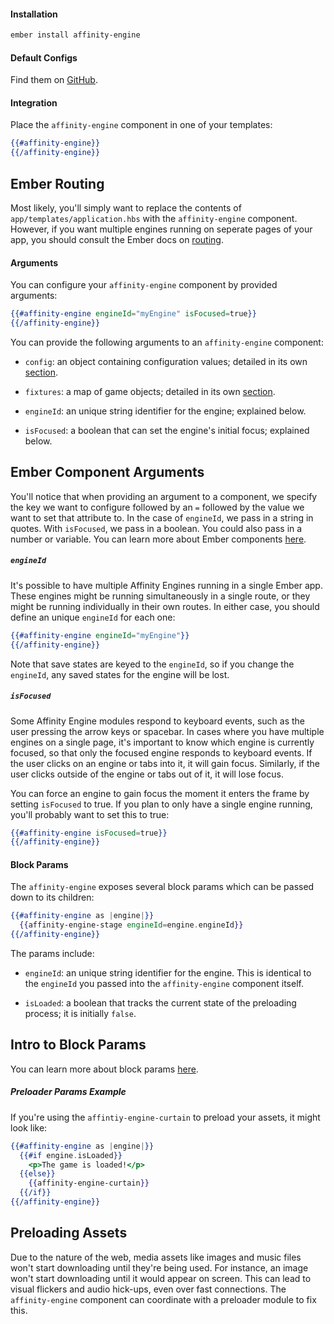 #### Installation

```bash
ember install affinity-engine
```

#### Default Configs

Find them on [GitHub](https://github.com/affinity-engine/affinity-engine/blob/master/addon/affinity-engine/configs/affinity-engine.js).

#### Integration

<div class="row">

<div class="with-aside small-order-2 medium-order-1">

Place the `affinity-engine` component in one of your templates:

```hbs
{{#affinity-engine}}
{{/affinity-engine}}
```

</div>

<aside class="aside ember small-order-1 medium-order-2">

# Ember Routing

Most likely, you'll simply want to replace the contents of `app/templates/application.hbs` with the `affinity-engine` component. However, if you want multiple engines running on seperate pages of your app, you should consult the Ember docs on [routing](https://guides.emberjs.com/v2.8.0/routing/).

</aside>

</div>

#### Arguments

<div class="row">

<div class="with-aside">

You can configure your `affinity-engine` component by provided arguments:

```hbs
{{#affinity-engine engineId="myEngine" isFocused=true}}
{{/affinity-engine}}
```

You can provide the following arguments to an `affinity-engine` component:

* `config`: an object containing configuration values; detailed in its own [section](#/api/engine/configuration).

* `fixtures`: a map of game objects; detailed in its own [section](#/api/engine/fixtures).

* `engineId`: an unique string identifier for the engine; explained below.

* `isFocused`: a boolean that can set the engine's initial focus; explained below.

</div>

<aside class="aside ember">

# Ember Component Arguments

You'll notice that when providing an argument to a component, we specify the key we want to configure followed by an `=` followed by the value we want to set that attribute to. In the case of `engineId`, we pass in a string in quotes. With `isFocused`, we pass in a boolean. You could also pass in a number or variable. You can learn more about Ember components [here](https://guides.emberjs.com/v2.9.0/components/passing-properties-to-a-component/).

</aside>

</div>

##### `engineId`

It's possible to have multiple Affinity Engines running in a single Ember app. These engines might be running simultaneously in a single route, or they might be running individually in their own routes. In either case, you should define an unique `engineId` for each one:

```hbs
{{#affinity-engine engineId="myEngine"}}
{{/affinity-engine}}
```

Note that save states are keyed to the `engineId`, so if you change the `engineId`, any saved states for the engine will be lost.

##### `isFocused`

Some Affinity Engine modules respond to keyboard events, such as the user pressing the arrow keys or spacebar. In cases where you have multiple engines on a single page, it's important to know which engine is currently focused, so that only the focused engine responds to keyboard events. If the user clicks on an engine or tabs into it, it will gain focus. Similarly, if the user clicks outside of the engine or tabs out of it, it will lose focus.

You can force an engine to gain focus the moment it enters the frame by setting `isFocused` to true. If you plan to only have a single engine running, you'll probably want to set this to true:

```hbs
{{#affinity-engine isFocused=true}}
{{/affinity-engine}}
```

#### Block Params

<div class="row">

<div class="with-aside small-order-2 medium-order-1">

The `affinity-engine` exposes several block params which can be passed down to its children:

```hbs
{{#affinity-engine as |engine|}}
  {{affinity-engine-stage engineId=engine.engineId}}
{{/affinity-engine}}
```

The params include:

* `engineId`: an unique string identifier for the engine. This is identical to the `engineId` you passed into the `affinity-engine` component itself.

* `isLoaded`: a boolean that tracks the current state of the preloading process; it is initially `false`.

</div>

<aside class="aside ember small-order-1 medium-order-2">

# Intro to Block Params

You can learn more about block params [here](https://guides.emberjs.com/v2.9.0/components/block-params/).

</aside>

</div>

<div class="row">

<div class="with-aside small-order-2 medium-order-1">

##### Preloader Params Example

If you're using the `affintiy-engine-curtain` to preload your assets, it might look like:

```hbs
{{#affinity-engine as |engine|}}
  {{#if engine.isLoaded}}
    <p>The game is loaded!</p>
  {{else}}
    {{affinity-engine-curtain}}
  {{/if}}
{{/affinity-engine}}
```

</div>

<aside class="aside javascript small-order-1 medium-order-2">

# Preloading Assets

Due to the nature of the web, media assets like images and music files won't start downloading until they're being used. For instance, an image won't start downloading until it would appear on screen. This can lead to visual flickers and audio hick-ups, even over fast connections. The `affinity-engine` component can coordinate with a preloader module to fix this.

</aside>

</div>
